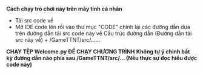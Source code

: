 **Cách chạy trò chơi này trên máy tính cá nhân**
- Tải src code về
- Mở IDE code lên rồi vào thư mục "CODE" chỉnh lại các đường dẫn dựa trên đường dẫn tải src code này về
  Cấu trúc đường dẫn
  (Đường dẫn tải src này về) + /GameTTNT/src/......
  
**CHẠY TỆP Welcome.py ĐỂ CHẠY CHƯƠNG TRÌNH**
  **Không tự ý chỉnh bất kỳ đường dẫn nào phía sau /GameTTNT/src/... (Nếu thực sự đọc hiểu được code này)**
